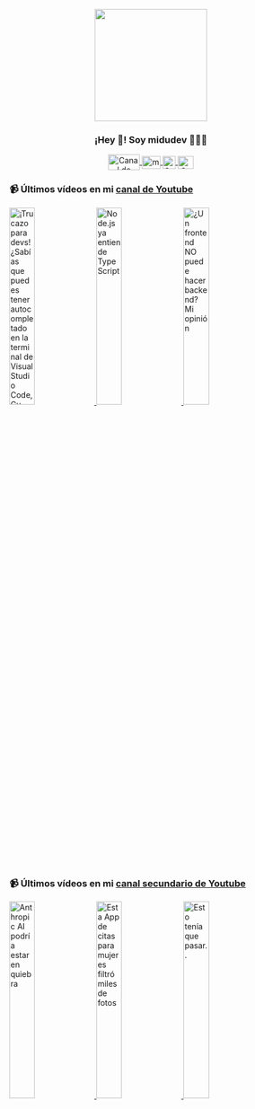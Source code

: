 <p align="center" width="300">
   <img align="center" width="200" src="https://user-images.githubusercontent.com/1561955/106762302-fda9de00-6635-11eb-99be-3ef744e60c0e.png" />
   <h3 align="center">¡Hey 👋! Soy midudev 👨🏻‍💻</h3>
</p>

<p align="center">
   <a href="https://twitch.tv/midudev" target="blank">
    <img align="center" src="https://upload.wikimedia.org/wikipedia/commons/c/ce/Twitch_logo_2019.svg" alt="Canal de Twitch de midudev" height="28px" width="56px" />
  </a>
  <span style="width: 8px;"> </span>
   <a href="https://youtube.com/midudev" target="blank">
    <img align="center" src="https://upload.wikimedia.org/wikipedia/commons/0/09/YouTube_full-color_icon_%282017%29.svg" alt="midudev" height="23px" width="33px" />
  </a>
  <span style="width: 8px;"> </span>
  <a href="https://instagram.com/midu.dev" target="blank">
    <img align="center" src="https://upload.wikimedia.org/wikipedia/commons/e/e7/Instagram_logo_2016.svg" alt="Canal de Instagram de midu.dev" height="23px" width="23px" />
  </a>
  <span style="width: 8px;"> </span>
  <a href="https://twitter.com/midudev" target="blank">
    <img align="center" src="https://upload.wikimedia.org/wikipedia/commons/thumb/6/6f/Logo_of_Twitter.svg/2491px-Logo_of_Twitter.svg.png" alt="Canal de Twitter de midudev" height="23px" width="28px" />
  </a>
</p>

### 📹 Últimos vídeos en mi [canal de Youtube](https://youtube.com/midudev?sub_confirmation=1)

<a href='https://youtu.be/NUVUm229u0k' target='_blank'>
  <img width='30%' src='https://img.youtube.com/vi/NUVUm229u0k/mqdefault.jpg' alt='¡Trucazo para devs! ¿Sabías que puedes tener autocompletado en la terminal de Visual Studio Code, Cu' />
</a>
<a href='https://youtu.be/u7Lea-NhHLE' target='_blank'>
  <img width='30%' src='https://img.youtube.com/vi/u7Lea-NhHLE/mqdefault.jpg' alt='Node.js ya entiende TypeScript' />
</a>
<a href='https://youtu.be/BlAvAOa_68M' target='_blank'>
  <img width='30%' src='https://img.youtube.com/vi/BlAvAOa_68M/mqdefault.jpg' alt='¿Un frontend NO puede hacer backend? Mi opinión' />
</a>

### 📹 Últimos vídeos en mi [canal secundario de Youtube](https://youtube.com/midulive?sub_confirmation=1)

<a href='https://youtu.be/Glns8xtF0Lw' target='_blank'>
  <img width='30%' src='https://img.youtube.com/vi/Glns8xtF0Lw/mqdefault.jpg' alt='Anthropic AI podría estar en quiebra' />
</a>
<a href='https://youtu.be/ItH7iFjJU3Y' target='_blank'>
  <img width='30%' src='https://img.youtube.com/vi/ItH7iFjJU3Y/mqdefault.jpg' alt='Esta App de citas para mujeres filtró miles de fotos' />
</a>
<a href='https://youtu.be/IwbyfPEB6pI' target='_blank'>
  <img width='30%' src='https://img.youtube.com/vi/IwbyfPEB6pI/mqdefault.jpg' alt='Esto tenía que pasar..' />
</a>